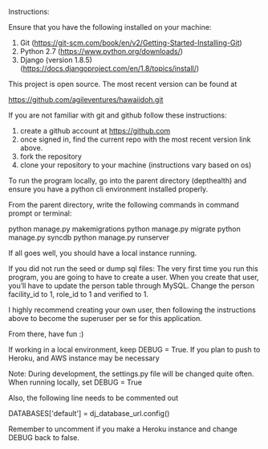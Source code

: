 Instructions:

Ensure that you have the following installed on your machine:

1. Git (https://git-scm.com/book/en/v2/Getting-Started-Installing-Git)
3. Python 2.7 (https://www.python.org/downloads/)
4. Django (version 1.8.5) (https://docs.djangoproject.com/en/1.8/topics/install/)

This project is open source. The most recent version can be found at

https://github.com/agileventures/hawaiidoh.git

If you are not familiar with git and github follow these instructions:

1. create a github account at https://github.com
2. once signed in, find the current repo with the most recent version link above.
3. fork the repository
4. clone your repository to your machine (instructions vary based on os)

To run the program locally, go into the parent directory (depthealth) and ensure
you have a python cli environment installed properly.

From the parent directory, write the following commands in command prompt or terminal:

python manage.py makemigrations
python manage.py migrate
python manage.py syncdb
python manage.py runserver

If all goes well, you should have a local instance running.

If you did not run the seed or dump sql files:
The very first time you run this program, you are going to have to create a user. When you create that user, you’ll have to update the person table through MySQL. Change the person facility_id to 1, role_id to 1 and verified to 1.

I highly recommend creating your own user, then following the instructions above to become the superuser per se for this application.

From there, have fun :)


If working in a local environment, keep DEBUG = True. If you plan to push to Heroku, and AWS instance may be necessary

Note: During development, the settings.py file will be changed quite often. When running locally, set DEBUG = True

Also, the following line needs to be commented out

DATABASES['default'] = dj_database_url.config()

Remember to uncomment if you make a Heroku instance and change DEBUG back to false.